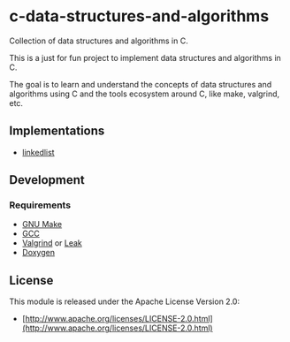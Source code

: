 # c-data-structures-and-algorithms

Collection of data structures and algorithms in C.

This is a just for fun project to implement data structures and algorithms in C.

The goal is to learn and understand the concepts of data structures and algorithms using C and
the tools ecosystem around C, like make, valgrind, etc.

## Implementations

+ [linkedlist](linkedlist/README.md)

## Development

### Requirements

+ [GNU Make](https://www.gnu.org/software/make/)
+ [GCC](https://gcc.gnu.org/)
+ [Valgrind](https://www.valgrind.org/) or [Leak](https://developer.apple.com/library/archive/documentation/Performance/Conceptual/ManagingMemory/Articles/FindingLeaks.html)
+ [Doxygen](http://www.doxygen.nl/)

## License

This module is released under the Apache License Version 2.0:

+ [http://www.apache.org/licenses/LICENSE-2.0.html](http://www.apache.org/licenses/LICENSE-2.0.html)
